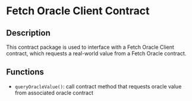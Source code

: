 # Fetch Oracle Client Contract

## Description

This contract package is used to interface with a Fetch Oracle Client contract, which requests a real-world value from a Fetch Oracle contract.

## Functions

* `queryOracleValue()`: call contract method that requests oracle value from associated oracle contract